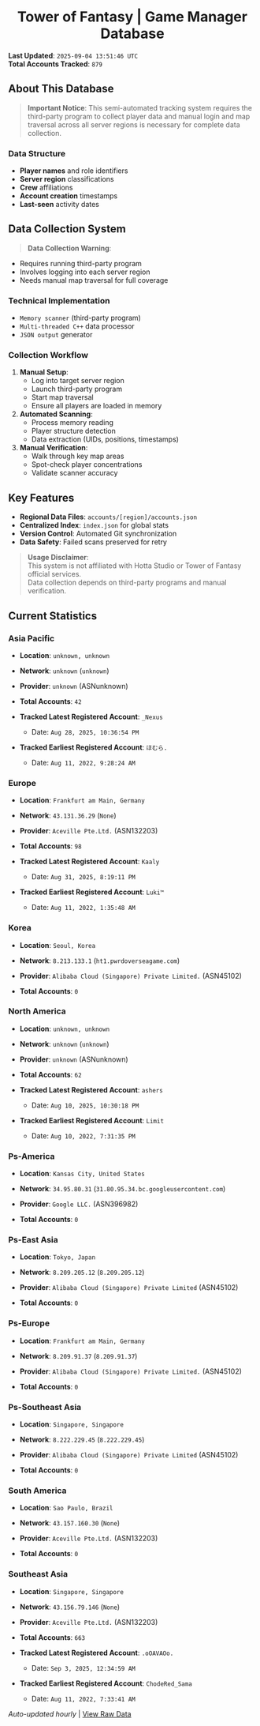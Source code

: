 <h1 align='center'>Tower of Fantasy | Game Manager Database</h1>

**Last Updated**: `2025-09-04 13:51:46 UTC`  
**Total Accounts Tracked**: `879`  

## About This Database

> **Important Notice**: This semi-automated tracking system requires the third-party program to collect player data and manual login and map traversal across all server regions is necessary for complete data collection.

### Data Structure
- **Player names** and role identifiers  
- **Server region** classifications  
- **Crew** affiliations  
- **Account creation** timestamps  
- **Last-seen** activity dates  

## Data Collection System

> **Data Collection Warning**:  
- Requires running third-party program  
- Involves logging into each server region  
- Needs manual map traversal for full coverage  

### Technical Implementation
- `Memory scanner` (third-party program)  
- `Multi-threaded C++` data processor  
- `JSON output` generator  

### Collection Workflow
1. **Manual Setup**:  
   - Log into target server region  
   - Launch third-party program  
   - Start map traversal  
   - Ensure all players are loaded in memory  
2. **Automated Scanning**:  
   - Process memory reading  
   - Player structure detection  
   - Data extraction (UIDs, positions, timestamps)  
3. **Manual Verification**:  
   - Walk through key map areas  
   - Spot-check player concentrations  
   - Validate scanner accuracy  

## Key Features
- **Regional Data Files**: `accounts/[region]/accounts.json`  
- **Centralized Index**: `index.json` for global stats  
- **Version Control**: Automated Git synchronization  
- **Data Safety**: Failed scans preserved for retry  

> **Usage Disclaimer**:  
This system is not affiliated with Hotta Studio or Tower of Fantasy official services.  
Data collection depends on third-party programs and manual verification.

## Current Statistics

### Asia Pacific

- **Location**: `unknown, unknown`  
- **Network**: `unknown` (`unknown`)  
- **Provider**: `unknown` (ASNunknown)  

- **Total Accounts**: `42`  
- **Tracked Latest Registered Account**: `_Nexus`  
  - Date: `Aug 28, 2025, 10:36:54 PM`  
- **Tracked Earliest Registered Account**: `ほむら.`  
  - Date: `Aug 11, 2022, 9:28:24 AM`  

### Europe

- **Location**: `Frankfurt am Main, Germany`  
- **Network**: `43.131.36.29` (`None`)  
- **Provider**: `Aceville Pte.Ltd.` (ASN132203)  

- **Total Accounts**: `98`  
- **Tracked Latest Registered Account**: `Kaaly`  
  - Date: `Aug 31, 2025, 8:19:11 PM`  
- **Tracked Earliest Registered Account**: `Luki™`  
  - Date: `Aug 11, 2022, 1:35:48 AM`  

### Korea

- **Location**: `Seoul, Korea`  
- **Network**: `8.213.133.1` (`ht1.pwrdoverseagame.com`)  
- **Provider**: `Alibaba Cloud (Singapore) Private Limited.` (ASN45102)  

- **Total Accounts**: `0`  

### North America

- **Location**: `unknown, unknown`  
- **Network**: `unknown` (`unknown`)  
- **Provider**: `unknown` (ASNunknown)  

- **Total Accounts**: `62`  
- **Tracked Latest Registered Account**: `ashers`  
  - Date: `Aug 10, 2025, 10:30:18 PM`  
- **Tracked Earliest Registered Account**: `Limit`  
  - Date: `Aug 10, 2022, 7:31:35 PM`  

### Ps-America

- **Location**: `Kansas City, United States`  
- **Network**: `34.95.80.31` (`31.80.95.34.bc.googleusercontent.com`)  
- **Provider**: `Google LLC.` (ASN396982)  

- **Total Accounts**: `0`  

### Ps-East Asia

- **Location**: `Tokyo, Japan`  
- **Network**: `8.209.205.12` (`8.209.205.12`)  
- **Provider**: `Alibaba Cloud (Singapore) Private Limited` (ASN45102)  

- **Total Accounts**: `0`  

### Ps-Europe

- **Location**: `Frankfurt am Main, Germany`  
- **Network**: `8.209.91.37` (`8.209.91.37`)  
- **Provider**: `Alibaba Cloud (Singapore) Private Limited.` (ASN45102)  

- **Total Accounts**: `0`  

### Ps-Southeast Asia

- **Location**: `Singapore, Singapore`  
- **Network**: `8.222.229.45` (`8.222.229.45`)  
- **Provider**: `Alibaba Cloud (Singapore) Private Limited` (ASN45102)  

- **Total Accounts**: `0`  

### South America

- **Location**: `Sao Paulo, Brazil`  
- **Network**: `43.157.160.30` (`None`)  
- **Provider**: `Aceville Pte.Ltd.` (ASN132203)  

- **Total Accounts**: `0`  

### Southeast Asia

- **Location**: `Singapore, Singapore`  
- **Network**: `43.156.79.146` (`None`)  
- **Provider**: `Aceville Pte.Ltd.` (ASN132203)  

- **Total Accounts**: `663`  
- **Tracked Latest Registered Account**: `.oOAVAOo.`  
  - Date: `Sep 3, 2025, 12:34:59 AM`  
- **Tracked Earliest Registered Account**: `ChodeRed_Sama`  
  - Date: `Aug 11, 2022, 7:33:41 AM`  


*Auto-updated hourly* | [View Raw Data](https://github.com/soevielofficial/tofgm-database)